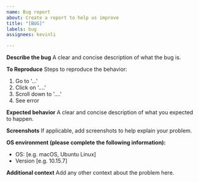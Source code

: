 ```yaml
---
name: Bug report
about: Create a report to help us improve
title: "[BUG]"
labels: bug
assignees: kevinli

---
```


**Describe the bug**
A clear and concise description of what the bug is.

**To Reproduce**
Steps to reproduce the behavior:
1. Go to '...'
2. Click on '....'
3. Scroll down to '....'
4. See error

**Expected behavior**
A clear and concise description of what you expected to happen.

**Screenshots**
If applicable, add screenshots to help explain your problem.

**OS environment (please complete the following information):**
 - OS: [e.g. macOS, Ubuntu Linux]
 - Version [e.g. 10.15.7]

**Additional context**
Add any other context about the problem here.
